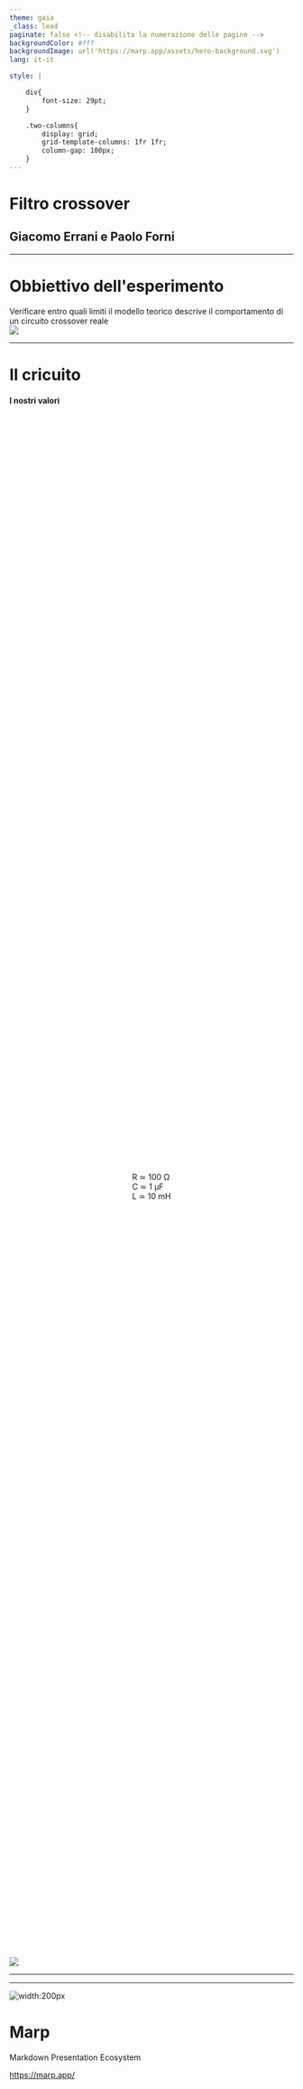 ```yaml
---
theme: gaia
_class: lead
paginate: false <!-- disabilita la numerazione delle pagine -->
backgroundColor: #fff
backgroundImage: url('https://marp.app/assets/hero-background.svg')
lang: it-it

style: |

    div{
        font-size: 29pt;
    }

    .two-columns{
        display: grid;
        grid-template-columns: 1fr 1fr;
        column-gap: 100px;
    }
---
```


# <!-- fit -->**Filtro crossover**

## Giacomo Errani e Paolo Forni

---
<!-- class: lead -->

# Obbiettivo dell'esperimento

<div class="two-columns">
    <div style=" display: flex; justify-content: center; align-items: center;">
        Verificare entro quali limiti il modello teorico descrive il comportamento
        di un circuito crossover reale
    </div>
    <img src="report\images\cross_reduced_range_theoric.png">
</div>

---

# Il cricuito

<div class="two-columns">
    <div>
        <h4>I nostri valori</h4>
        <div style="height: 70%; display: flex; justify-content: center; align-items: center;">
            R ≃ 100 Ω<br>
            C ≃ 1 μF<br>
            L ≃ 10 mH
        </div>
    </div>
    <img src="report\images\Schema_crossover.png">
</div>

---



---
![width:200px](report\images\cross_dataonly.png)

# **Marp**

Markdown Presentation Ecosystem

https://marp.app/
